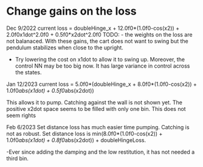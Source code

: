 # Change gains on the loss

Dec 9/2022
current loss =  doubleHinge_x  + 12.0f0*(1.0f0-cos(x2)) + 2.0f0x1dot^2.0f0 + 0.5f0*x2dot^2.0f0
TODO: - the weights on the loss are not balanaced.
With these gains, the cart does not want to swing but the pendulum stabilizes
when close to the upright.
- Try lowering the cost on x1dot to allow it to swing up.
Moreover, the control NN may be too big now. It has large variance in control across the 
states.

Jan 12/2023
current loss = 5.0f0*(doubleHinge_x  + 8.0f0*(1.0f0-cos(x2)) + 1.0f0*abs(x1dot) + 0.5f0*abs(x2dot))

This allows it to pump. Catching against the wall is not shown yet. The positive x2dot space
seems to be filled with only one bin. This does not seem rights

Feb 6/2023
Set distance loss has much easier time pumping. Catching is not as robust.
Set distance loss is min(8.0f0*(1.0f0-cos(x2)) + 1.0f0*abs(x1dot) + 0.8f0*abs(x2dot)) + doubleHingeLoss.

-Ever since adding the damping and the low restitution, it has not needed a third bin.

